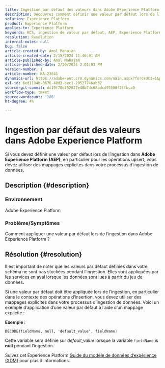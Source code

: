 ```yaml
---
title: Ingestion par défaut des valeurs dans Adobe Experience Platform
description: Découvrez comment définir une valeur par défaut lors de l’ingestion dans Adobe Experience Platform. Utilisez des mappages explicites dans le processus d’ingestion de données.
solution: Experience Platform
product: Experience Platform
applies-to: Experience Platform
keywords: KCS, ingestion de valeur par défaut, AEP, Experience Platform, jeu de données, nom du champ
resolution: Resolution
internal-notes: null
bug: false
article-created-by: Amol Mahajan
article-created-date: 2/15/2024 11:46:01 AM
article-published-by: Amol Mahajan
article-published-date: 2/20/2024 2:01:03 PM
version-number: 1
article-number: KA-23641
dynamics-url: https://adobe-ent.crm.dynamics.com/main.aspx?forceUCI=1&pagetype=entityrecord&etn=knowledgearticle&id=3bca0ac5-f7cb-ee11-9079-6045bd006b25
exl-id: 6ed1184b-0676-40d2-bec1-29527746ab32
source-git-commit: dd19f78d752827e48b7dc68adcd95500f2ffbca0
workflow-type: tm+mt
source-wordcount: '186'
ht-degree: 4%

---
```


# Ingestion par défaut des valeurs dans Adobe Experience Platform


Si vous devez définir une valeur par défaut lors de l’ingestion dans <b>Adobe Experience Platform (AEP)</b>, en particulier pour les opérations upsert, vous devez utiliser des mappages explicites dans votre processus d’ingestion de données.

## Description {#description}


### <b>Environnement</b>

Adobe Experience Platform



### <b>Problème/Symptômes</b>

Comment appliquer une valeur par défaut lors de l’ingestion dans Adobe Experience Platform ?


## Résolution {#resolution}


Il est important de noter que les valeurs par défaut définies dans votre schéma ne sont pas stockées pendant l’ingestion. Elles sont appliquées par les services en aval lorsque les données sont lues à partir du jeu de données.



Si une valeur par défaut doit être appliquée lors de l’ingestion, en particulier dans le contexte des opérations d’insertion, vous devez utiliser des mappages explicites dans votre processus d’ingestion de données.
Voici un exemple d’application d’une valeur par défaut à l’aide d’un mappage explicite :



<b>Exemple :</b>

`DECODE(fieldName, null, 'default_value', fieldName)`

Cette variable sera définie sur *default_value* lorsque la variable `fieldName` is <b>null</b> pendant l’ingestion.



Suivez cet Experience Platform [Guide du modèle de données d’expérience (XDM)](https://experienceleague.adobe.com/docs/experience-platform/xdm/ui/fields/overview.html) pour plus d’informations.
